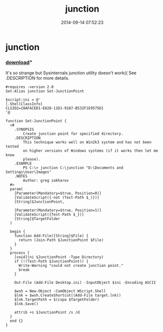 ﻿---
pid:            5425
parent:         0
children:       
poster:         greg zakharov
title:          junction
date:           2014-09-14 07:52:23
format:         posh
---

# junction

### [download](5425.ps1)"

It's so strange but Sysinternals junction utility doesn't work((
See .DESCRIPTION for more details.

```posh
#requires -version 2.0
Set-Alias junction Set-JunctionPoint

$script:ini = @'
[.ShellClassInfo]
CLSID2={0AFACED1-E828-11D1-9187-B532F1E9575D}
'@

function Set-JunctionPoint {
  <#
    .SYNOPSIS
        Create junction point for specified directory.
    .DESCRIPTION
        This technique works well on Win2k3 system and has not been tested
        on higher versions of Windows systems (if it works then let me know
        please).
    .EXAMPLE
        PS C:\> junction C:\junction "D:\Documents and Settings\User\Images"
    .NOTES
        Author: greg zakharov
  #>
  param(
    [Parameter(Mandatory=$true, Position=0)]
    [ValidateScript({-not (Test-Path $_)})]
    [String]$JunctionPoint,
    
    [Parameter(Mandatory=$true, Position=1)]
    [ValidateScript({Test-Path $_})]
    [String]$TargetFolder
  )
  
  begin {
    function Add-File([String]$File) {
      return (Join-Path $JunctionPoint $File)
    }
  }
  process {
    [void](ni $JunctionPoint -Type Directory)
    if (!(Test-Path $JunctionPoint)) {
      Write-Warning "could not create junction point."
      break
    }
    
    Out-File (Add-File Desktop.ini) -InputObject $ini -Encoding ASCII
    
    $wsh = New-Object -ComObject WScript.Shell
    $lnk = $wsh.CreateShortcut((Add-File target.lnk))
    $lnk.TargetPath = $(cvpa $TargetFolder)
    $lnk.Save()
    
    attrib +s $JunctionPoint /s /d
  }
  end {}
}
```

